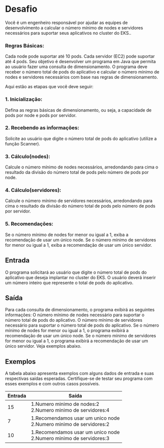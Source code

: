 # Desafio
Você é um engenheiro responsável por ajudar as equipes de desenvolvimento a calcular o número mínimo de nodes e servidores necessários para suportar seus aplicativos no cluster do EKS..

### Regras Básicas:

Cada node pode suportar até 10 pods.
Cada servidor (EC2) pode suportar até 4 pods.
Seu objetivo é desenvolver um programa em Java que permita ao usuário fazer uma consulta de dimensionamento. O programa deve receber o número total de pods do aplicativo e calcular o número mínimo de nodes e servidores necessários com base nas regras de dimensionamento.

Aqui estão as etapas que você deve seguir:

### 1. Inicialização:
Defina as regras básicas de dimensionamento, ou seja, a capacidade de pods por node e pods por servidor.

### 2. Recebendo as informações:
Solicite ao usuário que digite o número total de pods do aplicativo (utilize a função Scanner).

### 3. Cálculo(nodes):
Calcule o número mínimo de nodes necessários, arredondando para cima o resultado da divisão do número total de pods pelo número de pods por node.

### 4. Cálculo(servidores):
Calcule o número mínimo de servidores necessários, arredondando para cima o resultado da divisão do número total de pods pelo número de pods por servidor.

### 5. Recomendações:
Se o número mínimo de nodes for menor ou igual a 1, exiba a recomendação de usar um único node.
Se o número mínimo de servidores for menor ou igual a 1, exiba a recomendação de usar um único servidor.
 

## Entrada
O programa solicitará ao usuário que digite o número total de pods do aplicativo que deseja implantar no cluster do EKS.
O usuário deverá inserir um número inteiro que represente o total de pods do aplicativo.
## Saída
Para cada consulta de dimensionamento, o programa exibirá as seguintes informações:
O número mínimo de nodes necessário para suportar o número total de pods do aplicativo.
O número mínimo de servidores necessário para suportar o número total de pods do aplicativo.
Se o número mínimo de nodes for menor ou igual a 1, o programa exibirá a recomendação de usar um único node.
Se o número mínimo de servidores for menor ou igual a 1, o programa exibirá a recomendação de usar um único servidor.
Veja exemplos abaixo.

## Exemplos
A tabela abaixo apresenta exemplos com alguns dados de entrada e suas respectivas saídas esperadas. Certifique-se de testar seu programa com esses exemplos e com outros casos possíveis.

| Entrada |	Saída |
| --------|--------- |
| 15 | 1.Numero minimo de nodes:2 <br> 2.Numero minimo de servidores:4 | 
| 7 | 1.Recomendamos usar um unico node <br> 2.Numero minimo de servidores:2 |
| 10 | 1.Recomendamos usar um unico node <br> 2.Numero minimo de servidores:3 |